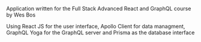 Application written for the Full Stack Advanced React and GraphQL course by Wes Bos

Using React JS for the user interface, Apollo Client for data managment, GraphQL Yoga for the GraphQL server and Prisma as the database interface 
